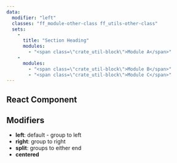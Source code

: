 ```yaml
---
data:
  modifier: "left"
  classes: "ff_module-other-class ff_utils-other-class"
  sets:
    -
      title: "Section Heading"
      modules:
        - "<span class=\"crate_util-block\">Module A</span>"
    -
      modules:
        - "<span class=\"crate_util-block\">Module B</span>"
        - "<span class=\"crate_util-block\">Module C</span>"
---
```


## React Component
<div data-ff_container-control-bar=""></div>


## Modifiers

- **left**: default - group to left
- **right**: group to right
- **split**: groups to either end
- **centered**


